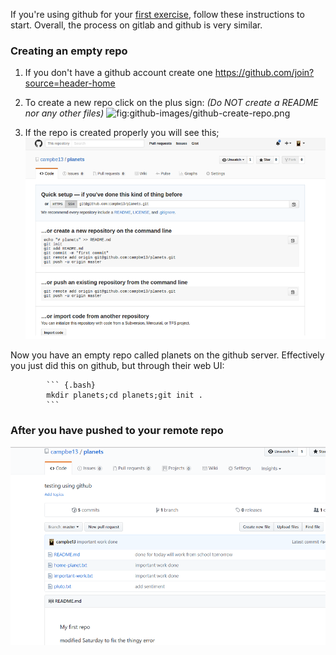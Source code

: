 If you're using github for your [first exercise](01_basics.md),
follow these instructions to start. Overall, the process on gitlab and github
is very similar.

### Creating an empty repo
1.  If you don't have a github account create one
    <https://github.com/join?source=header-home>
2.  To create a new repo click
    on the plus sign:
    _(Do NOT create a README nor any other files)_
    ![](github-images/github-create-repo.png "fig:github-images/github-create-repo.png  ")

3.   If the repo is created properly you will see this;
    ![](github-images/github-create-repo2.png "fig:github-images/github-create-repo2.png")

Now you have an empty repo called planets on the github server.
    Effectively you just did this on github, but through their web UI:

            ``` {.bash}
            mkdir planets;cd planets;git init .
            ```

### After you have pushed to your remote repo

![](github-images/github-create-repo5.png "fig:github-images/github-create-repo5.png")
